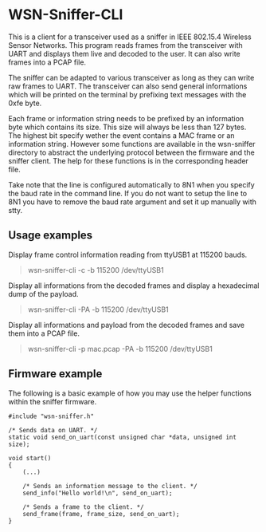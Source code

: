 WSN-Sniffer-CLI
===============

This is a client for a transceiver used as a sniffer in IEEE 802.15.4 Wireless
Sensor Networks. This program reads frames from the transceiver with UART and
displays them live and decoded to the user. It can also write frames into a PCAP
file.

The sniffer can be adapted to various transceiver as long as they can write raw
frames to UART. The transceiver can also send general informations which will be
printed on the terminal by prefixing text messages with the 0xfe byte.

Each frame or information string needs to be prefixed by an information byte
which contains its size. This size will always be less than 127 bytes. The
highest bit specify wether the event contains a MAC frame or an information
string. However some functions are available in the wsn-sniffer directory to
abstract the underlying protocol between the firmware and the sniffer
client. The help for these functions is in the corresponding header file.

Take note that the line is configured automatically to 8N1 when you specify the
baud rate in the command line. If you do not want to setup the line to 8N1 you
have to remove the baud rate argument and set it up manually with stty.

Usage examples
--------------

Display frame control information reading from ttyUSB1 at 115200 bauds.

> wsn-sniffer-cli -c -b 115200 /dev/ttyUSB1

Display all informations from the decoded frames and display a hexadecimal dump
of the payload.

> wsn-sniffer-cli -PA -b 115200 /dev/ttyUSB1

Display all informations and payload from the decoded frames and save them into
a PCAP file.

> wsn-sniffer-cli -p mac.pcap -PA -b 115200 /dev/ttyUSB1

Firmware example
----------------

The following is a basic example of how you may use the helper functions within
the sniffer firmware.

    #include "wsn-sniffer.h"

    /* Sends data on UART. */
    static void send_on_uart(const unsigned char *data, unsigned int size);

    void start()
    {
        (...)

        /* Sends an information message to the client. */
        send_info("Hello world!\n", send_on_uart);

        /* Sends a frame to the client. */
        send_frame(frame, frame_size, send_on_uart);
    }



